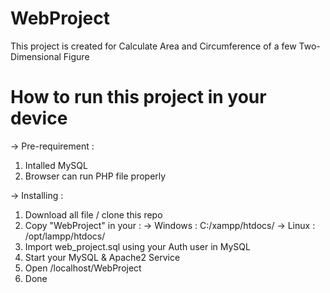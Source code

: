 # WebProject

This project is created for Calculate Area and Circumference of a few Two-Dimensional Figure

# How to run this project in your device

-> Pre-requirement :
1. Intalled MySQL
2. Browser can run PHP file properly

-> Installing :
1. Download all file / clone this repo
2. Copy "WebProject" in your :
  -> Windows : C:/xampp/htdocs/
  -> Linux : /opt/lampp/htdocs/
3. Import web_project.sql using your Auth user in MySQL
4. Start your MySQL & Apache2 Service
5. Open /localhost/WebProject
6. Done
